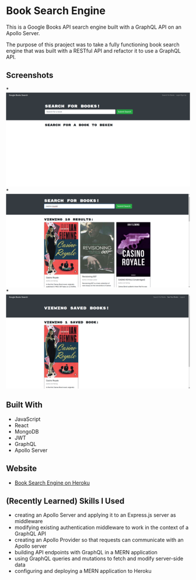 # Book Search Engine

This is a Google Books API search engine built with a GraphQL API on an Apollo Server. 

The purpose of this praoject was to take a fully functioning book search engine that was built with a RESTful API and refactor it to use a GraphQL API.

## Screenshots
*![Book Search Engine Screen Shot](./assets/bookSearchPic1.png)
*![Book Search Engine Screen Shot](./assets/bookSearchPic2.png)
*![Book Search Engine Screen Shot](./assets/bookSearchPic3.png)

## Built With
* JavaScript
* React
* MongoDB
* JWT
* GraphQL
* Apollo Server

## Website
* [Book Search Engine on Heroku](https://sleepy-woodland-19590.herokuapp.com/)

## (Recently Learned) Skills I Used
* creating an Apollo Server and applying it to an Express.js server as middleware
* modifying existing authentication middleware to work in the context of a GraphQL API
* creating an Apollo Provider so that requests can communicate with an Apollo server
* building API endpoints with GraphQL in a MERN application
* using GraphQL queries and mutations to fetch and modify server-side data
* configuring and deploying a MERN application to Heroku
